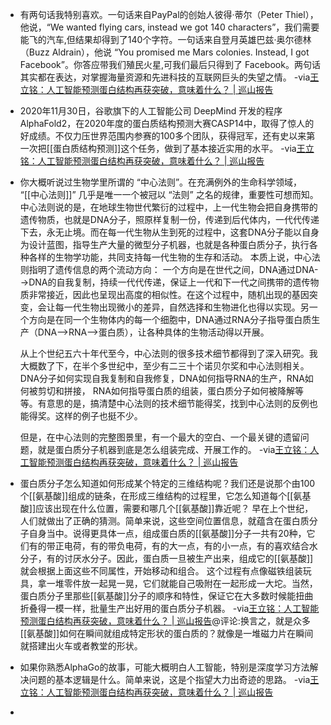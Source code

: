 - 有两句话我特别喜欢。一句话来自PayPal的创始人彼得·蒂尔（Peter Thiel），他说，“We wanted flying cars, instead we got 140 characters”，我们需要能飞的汽车,但结果却得到了140个字符。一句话来自登月英雄巴兹·奥尔德林（Buzz Aldrain），他说 “You promised me Mars colonies. Instead, I got Facebook”。你答应带我们殖民火星,可我们最后只得到了 Facebook。两句话其实都在表达，对掌握海量资源和先进科技的互联网巨头的失望之情。
  -via[王立铭：人工智能预测蛋白结构再获突破，意味着什么？ | 巡山报告](https://mp.weixin.qq.com/s?__biz=MzIyNDA2NTI4Mg==&mid=2655459532&idx=1&sn=00c7fbfc39b2912928305bfe63334255&chksm=f3a71aa1c4d093b77b8f265af107f2dcf40bb4f7151e87f953ec5edd5608ad67a15e4d13cf15&scene=132#wechat_redirect)
- 2020年11月30日，谷歌旗下的人工智能公司 DeepMind 开发的程序AlphaFold2，在2020年度的蛋白质结构预测大赛CASP14中，取得了惊人的好成绩。不仅力压世界范围内参赛的100多个团队，获得冠军，还有史以来第一次把[[蛋白质结构预测]]这个任务，做到了基本接近实用的水平。
  -via[王立铭：人工智能预测蛋白结构再获突破，意味着什么？ | 巡山报告](https://mp.weixin.qq.com/s?__biz=MzIyNDA2NTI4Mg==&mid=2655459532&idx=1&sn=00c7fbfc39b2912928305bfe63334255&chksm=f3a71aa1c4d093b77b8f265af107f2dcf40bb4f7151e87f953ec5edd5608ad67a15e4d13cf15&scene=132#wechat_redirect)
- 你大概听说过生物学里所谓的 “中心法则”。在充满例外的生命科学领域， “[[中心法则]]” 几乎是唯一一个被冠以 “法则” 之名的规律，重要性可想而知。
  中心法则说的是，在地球生物世代繁衍的过程中，上一代生物会把自身携带的遗传物质，也就是DNA分子，照原样复制一份，传递到后代体内，一代代传递下去，永无止境。而在每一代生物从生到死的过程中，这套DNA分子能以自身为设计蓝图，指导生产大量的微型分子机器，也就是各种蛋白质分子，执行各种各样的生物学功能，共同支持每一代生物的生存和活动。
  本质上说，中心法则指明了遗传信息的两个流动方向：
  一个方向是在世代之间，DNA通过DNA-->DNA的自我复制，持续一代代传递，保证上一代和下一代之间携带的遗传物质非常接近，因此也呈现出高度的相似性。在这个过程中，随机出现的基因突变，会让每一代生物出现微小的差异，自然选择和生物进化也得以实现。另一个方向是在同一个生物体内的每一个细胞中，DNA通过RNA分子指导蛋白质生产（DNA-->RNA-->蛋白质），让各种具体的生物活动得以开展。
  
  从上个世纪五六十年代至今，中心法则的很多技术细节都得到了深入研究。我大概数了下，在半个多世纪中，至少有二三十个诺贝尔奖和中心法则相关。DNA分子如何实现自我复制和自我修复，DNA如何指导RNA的生产，RNA如何被剪切和拼接，
  RNA如何指导蛋白质的组装，蛋白质分子如何被降解等等。有意思的是，搞清楚中心法则的技术细节能得奖，找到中心法则的反例也能得奖。这样的例子也挺不少。
  
  但是，在中心法则的完整图景里，有一个最大的空白、一个最关键的遗留问题，就是蛋白质分子机器到底是怎么组装完成、开展工作的。
  -via[王立铭：人工智能预测蛋白结构再获突破，意味着什么？ | 巡山报告](https://mp.weixin.qq.com/s?__biz=MzIyNDA2NTI4Mg==&mid=2655459532&idx=1&sn=00c7fbfc39b2912928305bfe63334255&chksm=f3a71aa1c4d093b77b8f265af107f2dcf40bb4f7151e87f953ec5edd5608ad67a15e4d13cf15&scene=132#wechat_redirect)
- 蛋白质分子怎么知道如何形成某个特定的三维结构呢？我们还是说那个由100个[[氨基酸]]组成的链条，在形成三维结构的过程里，它怎么知道每个[[氨基酸]]应该出现在什么位置，需要和哪几个[[氨基酸]]靠近呢？
  早在上个世纪，人们就做出了正确的猜测。简单来说，这些空间位置信息，就蕴含在蛋白质分子自身当中。说得更具体一点，组成蛋白质的[[氨基酸]]分子一共有20种，它们有的带正电荷，有的带负电荷，有的大一点，有的小一点，有的喜欢结合水分子，有的讨厌水分子。因此，蛋白质一旦被生产出来，组成它的[[氨基酸]]就会根据上面这些不同属性，开始移动和组合。
  这个过程有点像磁铁组装玩具，拿一堆零件放一起晃一晃，它们就能自己吸附在一起形成一大坨。当然，蛋白质分子里那些[[氨基酸]]分子的顺序和特性，保证它在大多数时候能扭曲折叠得一模一样，批量生产出好用的蛋白质分子机器。
  -via[王立铭：人工智能预测蛋白结构再获突破，意味着什么？ | 巡山报告](https://mp.weixin.qq.com/s?__biz=MzIyNDA2NTI4Mg==&mid=2655459532&idx=1&sn=00c7fbfc39b2912928305bfe63334255&chksm=f3a71aa1c4d093b77b8f265af107f2dcf40bb4f7151e87f953ec5edd5608ad67a15e4d13cf15&scene=132#wechat_redirect)@评论:换言之，就是众多[[氨基酸]]如何在瞬间就组成特定形状的蛋白质的？就像是一堆磁力片在瞬间就搭建出火车或者教堂的形状。
- 如果你熟悉AlphaGo的故事，可能大概明白人工智能，特别是深度学习方法解决问题的基本逻辑是什么。简单来说，这是个指望大力出奇迹的思路。
  -via[王立铭：人工智能预测蛋白结构再获突破，意味着什么？ | 巡山报告](https://mp.weixin.qq.com/s?__biz=MzIyNDA2NTI4Mg==&mid=2655459532&idx=1&sn=00c7fbfc39b2912928305bfe63334255&chksm=f3a71aa1c4d093b77b8f265af107f2dcf40bb4f7151e87f953ec5edd5608ad67a15e4d13cf15&scene=132#wechat_redirect)
- 
